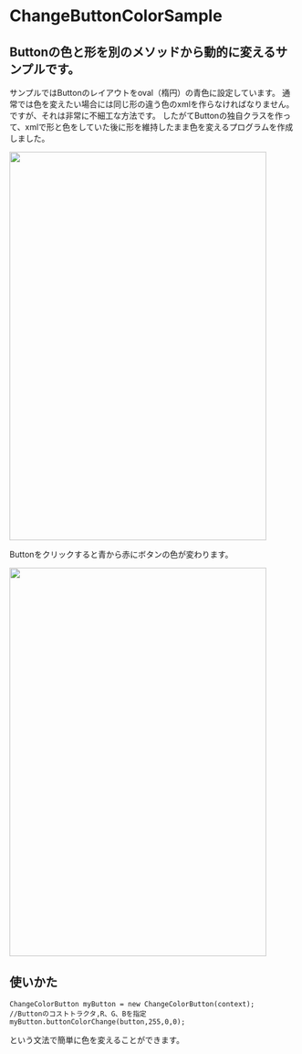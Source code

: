 # ChangeButtonColorSample
Buttonの色と形を別のメソッドから動的に変えるサンプルです。
---------------------------

サンプルではButtonのレイアウトをoval（楕円）の青色に設定しています。
通常では色を変えたい場合には同じ形の違う色のxmlを作らなければなりません。
ですが、それは非常に不細工な方法です。
したがてButtonの独自クラスを作って、xmlで形と色をしていた後に形を維持したまま色を変えるプログラムを作成しました。

<img src="http://i.imgur.com/OaQdBVo.jpg" width="450px" height="680px" />

Buttonをクリックすると青から赤にボタンの色が変わります。

<img src="http://i.imgur.com/qel2IL3.jpg" width="450px" height="680px" />



使いかた
--------

`
ChangeColorButton myButton = new ChangeColorButton(context);  
//Buttonのコストトラクタ,R、G、Bを指定  
myButton.buttonColorChange(button,255,0,0);  
`

という文法で簡単に色を変えることができます。

